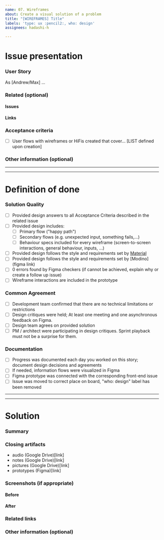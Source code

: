 ```yaml
---
name: 07. Wireframes
about: Create a visual solution of a problem
title: "[WIREFRAMES] Title"
labels: 'type: ux :pencil2:, who: design'
assignees: hadashi-h

---
```


# Issue presentation
### User Story
As [Andrew/Max] ...

### Related (optional)
<!--- Although this section is described as optional, because some issues are standalone, 
it is required to fill those fields, if there is any connected issue or resource. 
This would help in future reference of connected issues and finding out decisions. -->
#### Issues
<!-- Various connected issues necessary to understand the issue presented. Example: -->
<!-- 
- Epic(s): [epic name](link) or #epic_no
- Wireframes: [issue name](link) or #issue_no
- HiFis: [issue name](link) or #issue_no
- Research: [issue name](link) or #issue_no
- Other: [issue name](link) or #issue_no
-->

#### Links
<!--- Various resources necessary to understand the issue presented. Example: -->
<!-- 
- [Figma](link)
- [Mural](link)
- [Slack](link)
- [Other-describe](link) 
-->

### Acceptance criteria
- [ ] User flows with wireframes or HiFis created that cover…
[LIST defined upon creation]

### Other information (optional)
<!--- Anything else we should know about the issue? -->

---
---

# Definition of done
### Solution Quality
- [ ] Provided design answers to all Acceptance Criteria described in the related issue
- [ ] Provided design includes:
   - [ ] Primary flow ("happy path")
   - [ ] Secondary flows (e.g. unexpected input, something fails,…)
   - [ ] Behaviour specs included for every wireframe (screen-to-screen interactions, general behaviour, inputs, …)
- [ ] Provided design follows the style and requirements set by [Material](https://material.io/)
- [ ] Provided design follows the style and requirements set by [Modino](figma link)
- [ ] 0 errors found by Figma checkers (if cannot be achieved, explain why or create a follow up issue)
- [ ] Wireframe interactions are included in the prototype

### Common Agreement
- [ ] Development team confirmed that there are no technical limitations or restrictions
- [ ] Design critiques were held; At least one meeting and one asynchronous feedback on Figma.
- [ ] Design team agrees on provided solution
- [ ] PM / architect were participating in design critiques. Sprint playback must not be a surprise for them.

### Documentation
- [ ] Progress was documented each day you worked on this story; document design decisions and agreements
- [ ] If needed, information flows were visualized in Figma
- [ ] Figma prototype was connected with the corresponding front-end issue
- [ ] Issue was moved to correct place on board, "who: design" label has been removed

---
---

# Solution
### Summary
<!--- Summarized research, major outtakes -->

### Closing artifacts
- audio (Google Drive)[link]
- notes (Google Drive)[link]
- pictures (Google Drive)[link]
- prototypes (Figma)[link]

### Screenshots (if appropriate)
<!--- A picture is worth a 1000 words. -->

#### Before

#### After

### Related links
<!--- Various resources necessary to understand provided solution -->
<!--- Figma, mural, slack, etc -->

### Other information (optional)
<!--- Anything else we should know about the solution? -->

